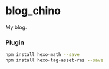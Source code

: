 # blog_chino
My blog.


### Plugin
``` bash
npm install hexo-math --save
npm install hexo-tag-asset-res --save
```